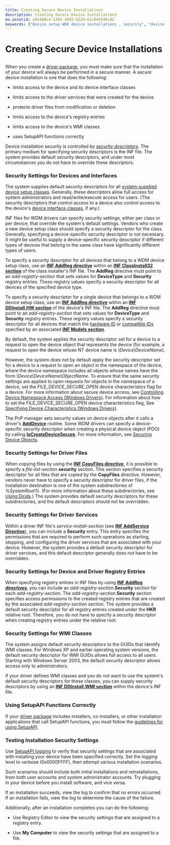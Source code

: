 ```yaml
---
title: Creating Secure Device Installations
description: Creating Secure Device Installations
ms.assetid: e92488c4-1383-4493-b229-61c646546c82
keywords: ["Device setup WDK device installations , security", "device installations WDK , security", "installing devices WDK , security", "security WDK device installations", "security descriptors WDK device installations", "INF files WDK device installations", "testing security settings WDK device installations", "registry WDK device installations", "WMI security WDK device installations"]
---
```


# Creating Secure Device Installations


## <a href="" id="ddk-creating-secure-device-installations-dg"></a>


When you create a [driver package](driver-packages.md), you must make sure that the installation of your device will always be performed in a secure manner. A secure device installation is one that does the following:

-   limits access to the device and its device interface classes

-   limits access to the driver services that were created for the device

-   protects driver files from modification or deletion

-   limits access to the device's registry entries

-   limits access to the device's WMI classes

-   uses SetupAPI functions correctly

Device installation security is controlled by [*security descriptors*](https://msdn.microsoft.com/library/windows/hardware/ff556336#wdkgloss-security-descriptor). The primary medium for specifying security descriptors is the INF file. The system provides default security descriptors, and under most circumstances you do not have to override these descriptors.

### Security Settings for Devices and Interfaces

The system supplies default security descriptors for all [system-supplied device setup classes](https://msdn.microsoft.com/library/windows/hardware/ff553419). Generally, these descriptors allow full access for system administrators and read/write/execute access for users. (The security descriptors that control access to a device also control access to the device's [device interface classes](device-interface-classes.md), if any.)

INF files for WDM drivers can specify security settings, either per class or per device, that override the system's default settings. Vendors who create a new device setup class should specify a security descriptor for the class. Generally, specifying a device-specific security descriptor is not necessary. It might be useful to supply a device-specific security descriptor if different types of devices that belong to the same class have significantly different types of users.

To specify a security descriptor for all devices that belong to a WDM device setup class, use an [**INF AddReg directive**](inf-addreg-directive.md) within an [**INF ClassInstall32 section**](inf-classinstall32-section.md) of the class installer's INF file. The **AddReg** directive must point to an *add-registry-section* that sets values for **DeviceType** and **Security** registry entries. These registry values specify a security descriptor for all devices of the specified device type.

To specify a security descriptor for a single device that belongs to a WDM device setup class, use an [**INF AddReg directive**](inf-addreg-directive.md) within an [**INF DDInstall.HW section**](inf-ddinstall-hw-section.md) of the device's INF file. The **AddReg** directive must point to an *add-registry-section* that sets values for **DeviceType** and **Security** registry entries. These registry values specify a security descriptor for all devices that match the [hardware ID](hardware-ids.md) or [compatible IDs](compatible-ids.md) specified by an associated [**INF Models section**](inf-models-section.md).

By default, the system applies the security descriptor set for a device to a request to open the device object that represents the device (for example, a request to open the device whose NT device name is *\\Device\\DeviceName*).

However, the system does not by default apply the security descriptor set for a device to a request to open an object in the namespace of the device, where the device namespace includes all objects whose names have the form *\\Device\\DeviceName\\ObjectName*. To ensure that the same security settings are applied to open requests for objects in the namespace of a device, set the FILE\_DEVICE\_SECURE\_OPEN device characteristics flag for a device. For more information about secure device access, see [Controlling Device Namespace Access (Windows Drivers)](https://msdn.microsoft.com/library/windows/hardware/ff542068). For information about how to set the FILE\_DEVICE\_SECURE\_OPEN device characteristics flag, See [Specifying Device Characteristics (Windows Drivers)](https://msdn.microsoft.com/library/windows/hardware/ff563818).

The PnP manager sets security values on device objects after it calls a driver's [**AddDevice**](https://msdn.microsoft.com/library/windows/hardware/ff540521) routine. Some WDM drivers can specify a device-specific security descriptor when creating a physical device object (PDO) by calling [**IoCreateDeviceSecure**](https://msdn.microsoft.com/library/windows/hardware/ff548407). For more information, see [Securing Device Objects](https://msdn.microsoft.com/library/windows/hardware/ff563688).

### Security Settings for Driver Files

When copying files by using the [**INF CopyFiles directive**](inf-copyfiles-directive.md), it is possible to specify a *file-list-section*.**security** section. This section specifies a security descriptor for all files that are copied by the **CopyFiles** directive. However, vendors never have to specify a security descriptor for driver files, if the installation destination is one of the system subdirectories of *%SystemRoot%*. (For more information about these subdirectories, see [Using Dirids](using-dirids.md).) The system provides default security descriptors for these subdirectories, and the default descriptors should not be overridden.

### Security Settings for Driver Services

Within a driver INF file's *service-install-section* (see [**INF AddService Directive**](inf-addservice-directive.md)), you can include a **Security** entry. This entry specifies the permissions that are required to perform such operations as starting, stopping, and configuring the driver services that are associated with your device. However, the system provides a default security descriptor for driver services, and this default descriptor generally does not have to be overridden.

### Security Settings for Device and Driver Registry Entries

When specifying registry entries in INF files by using [**INF AddReg directives**](inf-addreg-directive.md), you can include an *add-registry-section*.**Security** section for each *add-registry-section*. The *add-registry-section*.**Security** section specifies access permissions to the created registry entries that are created by the associated *add-registry-section* section. The system provides a default security descriptor for all registry entries created under the **HKR** relative root. Therefore, you do not have to specify a security descriptor when creating registry entries under the relative root.

### Security Settings for WMI Classes

The system assigns default security descriptors to the GUIDs that identify WMI classes. For Windows XP and earlier operating system versions, the default security descriptor for WMI GUIDs allows full access to all users. Starting with Windows Server 2003, the default security descriptor allows access only to administrators.

If your driver defines WMI classes and you do not want to use the system's default security descriptors for these classes, you can supply security descriptors by using an [**INF DDInstall.WMI section**](inf-ddinstall-wmi-section.md) within the device's INF file.

### Using SetupAPI Functions Correctly

If your [driver package](driver-packages.md) includes installers, co-installers, or other installation applications that call SetupAPI functions, you must follow the [guidelines for using SetupAPI](guidelines-for-using-setupapi.md).

### <a href="" id="testing-installation-security-settings-"></a>Testing Installation Security Settings

Use [SetupAPI logging](setupapi-logging--windows-server-2003--windows-xp--and-windows-2000-.md) to verify that security settings that are associated with installing your device have been specified correctly. Set the logging level to verbose (0x0000FFFF), then attempt various installation scenarios.

Such scenarios should include both initial installations and reinstallations, from both user accounts and system administrator accounts. Try plugging in your device before you install software, and vice versa.

If an installation succeeds, view the log to confirm that no errors occurred. If an installation fails, view the log to determine the cause of the failure.

Additionally, after an installation completes you can do the following:

-   Use Registry Editor to view the security settings that are assigned to a registry entry.

-   Use **My Computer** to view the security settings that are assigned to a file.

 

 






